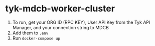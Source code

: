 # tyk-mdcb-worker-cluster

1. To run, get your ORG ID (RPC KEY), User API Key from the Tyk API Manager, and your connection string to MDCB
2. Add them to `.env`
3. Run `docker-compose up`
